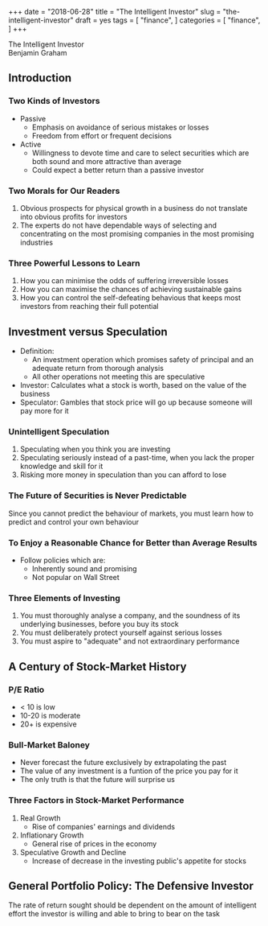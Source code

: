 +++
date = "2018-06-28"
title = "The Intelligent Investor"
slug = "the-intelligent-investor"
draft = yes
tags = [
    "finance",
]
categories = [
    "finance",
]
+++

The Intelligent Investor  
Benjamin Graham

## Introduction

### Two Kinds of Investors

* Passive
    * Emphasis on avoidance of serious mistakes or losses
    * Freedom from effort or frequent decisions
* Active
    * Willingness to devote time and care to select securities which are both sound and more attractive than average
    * Could expect a better return than a passive investor

### Two Morals for Our Readers

1. Obvious prospects for physical growth in a business do not translate into obvious profits for investors
2. The experts do not have dependable ways of selecting and concentrating on the most promising companies in the most promising industries

### Three Powerful Lessons to Learn

1. How you can minimise the odds of suffering irreversible losses
2. How you can maximise the chances of achieving sustainable gains
3. How you can control the self-defeating behavious that keeps most investors from reaching their full potential

## Investment versus Speculation

* Definition:
    * An investment operation which promises safety of principal and an adequate return from thorough analysis
    * All other operations not meeting this are speculative
* Investor: Calculates what a stock is worth, based on the value of the business
* Speculator: Gambles that stock price will go up because someone will pay more for it

### Unintelligent Speculation

1. Speculating when you think you are investing
2. Speculating seriously instead of a past-time, when you lack the proper knowledge and skill for it
3. Risking more money in speculation than you can afford to lose

### The Future of Securities is Never Predictable

Since you cannot predict the behaviour of markets, you must learn how to predict and control your own behaviour

### To Enjoy a Reasonable Chance for Better than Average Results

* Follow policies which are:
    * Inherently sound and promising
    * Not popular on Wall Street

### Three Elements of Investing

1. You must thoroughly analyse a company, and the soundness of its underlying businesses, before you buy its stock
2. You must deliberately protect yourself against serious losses
3. You must aspire to "adequate" and not extraordinary performance

## A Century of Stock-Market History

### P/E Ratio

* < 10 is low
* 10-20 is moderate
* 20+ is expensive

### Bull-Market Baloney

* Never forecast the future exclusively by extrapolating the past
* The value of any investment is a funtion of the price you pay for it
* The only truth is that the future will surprise us

### Three Factors in Stock-Market Performance

1. Real Growth
    * Rise of companies' earnings and dividends
2. Inflationary Growth
    * General rise of prices in the economy
3. Speculative Growth and Decline
    * Increase of decrease in the investing public's appetite for stocks

## General Portfolio Policy: The Defensive Investor

The rate of return sought should be dependent on the amount of intelligent effort the investor is willing and able to bring to bear on the task
